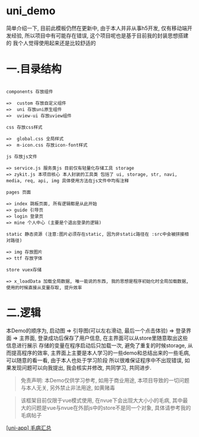 # uni_demo

简单介绍一下, 目前此模板仍然在更新中, 由于本人并非从事h5开发, 仅有移动端开发经验, 所以项目中有可能存在错误, 这个项目呢也是基于目前我的封装思想搭建的
我个人觉得使用起来还是比较舒适的  

# 一.目录结构

```       

components 存放组件 

=>  custom 存放自定义组件
=>  uni 存放uni原生组件
=>  uview-ui 存放uview组件	  
  
css 存放css样式

=>  global.css 全局样式
=>  m-icon.css 存放icon-font样式

js 存放js文件 

=> service.js 服务类js 目前仅有轻量化存储工具 storage 
=> zykit.js 本项目核心 本人封装的工具类 包括了 ui, storage, str, navi, media, req, api, img 具体使用方法在js文件中均有注释

pages 页面

=> index 跳板页面, 所有逻辑都是从此开始
=> guide 引导页
=> login 登录页
=> mine 个人中心 (主要是个退出登录的逻辑)

static 静态资源 (注意:图片必须存在static, 因为非static路径在 :src中会被拼接相对路径)

=> img 存放图片
=> ttf 存放字体

store vuex存储

=> x_loadData 加载全局数据, 唯一能说的东西, 我的思想是程序初始化时全局加载数据, 使用的时候直接从变量存取, 提升效率

```

# 二.逻辑

本Demo的顺序为, 启动图 => 引导图(可以左右滑动, 最后一个点击体验) => 登录界面 => 主界面, 登录成功后保存了用户信息, 在主界面可以从store里随意取出这些信息进行展示
存储的变量在程序启动后只加载一次, 避免了重复的时候storage, 从而提高程序的效率, 主界面上主要是本人学习的一些demo和总结出来的一些毛病, 可以随意的看一看, 由于本人也处于学习阶段
所以很难保证程序中不出现错误, 如果发现问题可以向我提出, 我会核实并修改, 共同学习, 共同进步.

> 免责声明: 本Demo仅供学习参考, 如用于商业用途, 本项目导致的一切问题与本人无关, 另外禁止非法用途, 如黄赌毒

> 该框架目前仅限于vue模式使用, 在nvue下会出现大大小小的毛病, 其中最大的问题是vue与nvue在外部js中的store不是同一个对象, 具体请参考我的毛病帖子

[[uni-app] 毛病汇总](https://www.jianshu.com/p/0bd5a89d6cf7)  





